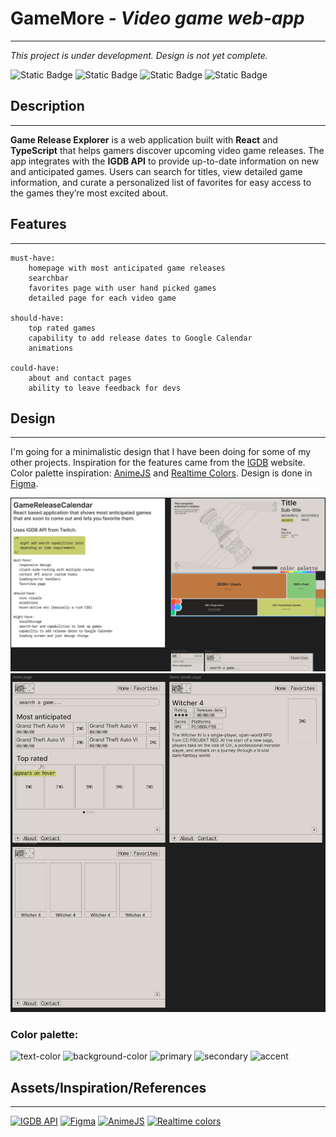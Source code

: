 # GameMore - _Video game web-app_

---

_This project is under development. Design is not yet complete._

![Static Badge](https://img.shields.io/badge/React-252423?logo=react)
![Static Badge](https://img.shields.io/badge/TypeScript-252423?logo=typescript)
![Static Badge](https://img.shields.io/badge/Prettier-252423?logo=prettier)
![Static Badge](https://img.shields.io/badge/React%2FRouter%2FDom-252423?logo=reactrouter)

## Description

---

**Game Release Explorer** is a web application built with **React** and **TypeScript** that helps gamers discover
upcoming video game releases. The app integrates with the **IGDB API** to provide up-to-date information on new and
anticipated games. Users can search for titles, view detailed game information, and curate a personalized
list of favorites for easy access to the games they’re most excited about.

## Features

---

```
must-have:
    homepage with most anticipated game releases
    searchbar
    favorites page with user hand picked games
    detailed page for each video game

should-have:
    top rated games
    capability to add release dates to Google Calendar
    animations

could-have:
    about and contact pages
    ability to leave feedback for devs

```

## Design

---

I'm going for a minimalistic design that I have been doing for some of my other projects. Inspiration for the
features came from the [IGDB](https://www.igdb.com/) website. Color palette inspiration:
[AnimeJS](https://animejs.com/) and [Realtime Colors](https://www.realtimecolors.com/).
Design is done in [Figma](https://www.figma.com/).

![Figma snippet](assets/Figma.png)
![Figma snippet](assets/Figma%202.png)

### Color palette:

![text-color](https://placehold.co/40x40/252423/252423.png)
![background-color](https://placehold.co/40x40/DAD5D0/DAD5D0.png)
![primary](https://placehold.co/40x40/BF7940/BF7940.png)
![secondary](https://placehold.co/40x40/86C879/86C879.png)
![accent](https://placehold.co/40x40/C5CF6E/C5CF6E.png)

## Assets/Inspiration/References

---

[![IGDB API](https://img.shields.io/badge/IGDB-252423?logo=igdb)](https://api-docs.igdb.com/)
[![Figma](https://img.shields.io/badge/Figma-252423?logo=figma)](https://www.figma.com/)
[![AnimeJS](https://img.shields.io/badge/AnimeJS-252423)](https://animejs.com/)
[![Realtime colors](https://img.shields.io/badge/Realtime_Colors-252423)](https://www.realtimecolors.com/)
